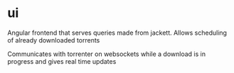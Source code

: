 # ui 
Angular frontend that serves queries made from jackett.
Allows scheduling of already downloaded torrents

Communicates with torrenter on websockets while a download is in progress and gives real time updates